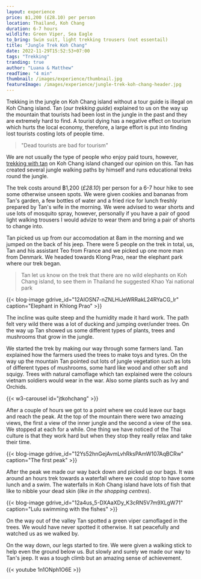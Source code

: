 ```yaml
---
layout: experience
price: ฿1,200 (£28.10) per person
location: Thailand, Koh Chang
duration: 6-7 hours
wildlife: Green Viper, Sea Eagle
to_bring: Swim suit, light trekking trousers (not essentail)
title: "Jungle Trek Koh Chang"
date: 2022-11-29T15:52:53+07:00
tags: "Trekking"
tranding: true
author: "Luana & Matthew"
readTime: "4 min"
thumbnail: /images/experience/thumbnail.jpg
featureImage: /images/experience/jungle-trek-koh-chang-header.jpg
---
```


Trekking in the jungle on Koh Chang island without a tour guide is illegal on Koh Chang island. Tan (*our trekking guide*) explained to us on the way up the mountain that tourists had been lost in the jungle in the past and they are extremely hard to find. A tourist dying has a negative effect on tourism which hurts the local economy, therefore, a large effort is put into finding lost tourists costing lots of people time.

> "Dead tourists are bad for tourism" 

We are not usually the type of people who enjoy paid tours, however, [trekking with tan](https://www.tripadvisor.com/Attraction_Review-g580110-d14975663-Reviews-Tan_Trekking-Ko_Chang_Trat_Province.html) on Koh Chang island changed our opinion on this. Tan has created several jungle walking paths by himself and runs educational treks round the jungle. 

The trek costs around ฿1,200 (*£28.10*) per person for a 6-7 hour hike to see some otherwise unseen spots. We were given cookies and bananas from Tan's garden, a few bottles of water and a fried rice for lunch freshly prepared by Tan's wife in the morning. We were advised to wear shorts and use lots of mosquito spray, however, personally if you have a pair of good light walking trousers I would advize to wear them and bring a pair of shorts to change into.

Tan picked us up from our accomodation at 8am in the morning and we jumped on the back of his jeep. There were 5 people on the trek in total, us, Tan and his assistant Teo from France and we picked up one more man from Denmark. We headed towards Klong Prao, near the elephant park where our trek began.

> Tan let us know on the trek that there are no wild elephants on Koh Chang island, to see them in Thailand he suggested Khao Yai national park

{{< blog-image gdrive_id="12AIOSN7-nZNLHiJeWRRakL24RYaCG_lr" caption="Elephant in Khlong Prao" >}}

The incline was quite steep and the humidity made it hard work. The path felt very wild there was a lot of ducking and jumping over/under trees. On the way up Tan showed us some different types of plants, trees and mushrooms that grow in the jungle. 

We started the trek by making our way through some farmers land. Tan explained how the farmers used the trees to make toys and tyres. On the way up the mountain Tan pointed out lots of jungle vegetation such as lots of different types of mushrooms, some hard like wood and other soft and squigy. Trees with natural camoflage which tan explained were the colours vietnam soldiers would wear in the war. Also some plants such as Ivy and Orchids. 

{{< w3-carousel id="jtkohchang" >}}


After a couple of hours we got to a point where we could leave our bags and reach the peak. At the top of the mountain there were two amazing views, the first a view of the inner jungle and the second a view of the sea. We stopped at each for a while. One thing we have noticed of the Thai culture is that they work hard but when they stop they really relax and take their time.

{{< blog-image gdrive_id="12Ys52hnGejAvmLvhRksPAmW107AqBCRw" caption="The first peak" >}}

After the peak we made our way back down and picked up our bags. It was around an hours trek towards a waterfall where we could stop to have some lunch and a swim. The waterfalls in Koh Chang island have lots of fish that like to nibble your dead skin (*like in the shopping centres*). 

{{< blog-image gdrive_id="12a4us_5-DXAaXDy_K3cRN5V7m9XLgW71" caption="Lulu swimming with the fishes" >}}

On the way out of the valley Tan spotted a green viper camoflaged in the trees. We would have never spotted it otherwise. It sat peacefully and watched us as we walked by.

On the way down, our legs started to tire. We were given a walking stick to help even the ground below us. But slowly and surely we made our way to Tan's jeep. It was a tough climb but an amazing sense of achievement.

{{< youtube 1n1ONph1O6E >}}


